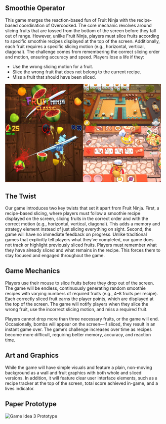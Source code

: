 <h2>Smoothie Operator</h2>

<p>This game merges the reaction-based fun of Fruit Ninja with the recipe-based coordination of Overcooked. The core mechanic revolves around slicing fruits that are tossed from the bottom of the screen before they fall out of range. However, unlike Fruit Ninja, players must slice fruits according to specific smoothie recipes displayed at the top of the screen. Additionally, each fruit requires a specific slicing motion (e.g., horizontal, vertical, diagonal). The challenge comes from remembering the correct slicing order and motion, ensuring accuracy and speed. Players lose a life if they:</p>

<ul>
  <li>Use the wrong slicing motion for a fruit.</li>
  <li>Slice the wrong fruit that does not belong to the current recipe.</li>
  <li>Miss a fruit that should have been sliced.</li>
</ul>


![Mood Board](https://raw.githubusercontent.com/UoB-COMSM0166/2025-group-20/main/docs/2.%20Game%20Ideas/Game%20Idea%203/GameIdea3.jpg)


<h2>The Twist</h2>

<p>Our game introduces two key twists that set it apart from Fruit Ninja. First, a recipe-based slicing, where players must follow a smoothie recipe displayed on the screen, slicing fruits in the correct order and with the correct motion (e.g., horizontal, vertical, diagonal). This adds a memory and strategy element instead of just slicing everything on sight. Second, the game will have no immediate feedback on progress. Unlike traditional games that explicitly tell players what they’ve completed, our game does not track or highlight previously sliced fruits. Players must remember what they have already sliced and what remains in the recipe. This forces them to stay focused and engaged throughout the game.</p>

<h2>Game Mechanics</h2>

<p>Players use their mouse to slice fruits before they drop out of the screen. The game will be endless, continuously generating random smoothie recipes with varying numbers of required fruits (e.g., 4–8 fruits per recipe). Each correctly sliced fruit earns the player points, which are displayed at the top of the screen. The game will notify players when they slice the wrong fruit, use the incorrect slicing motion, and miss a required fruit.</p>

<p>Players cannot drop more than three necessary fruits, or the game will end. Occasionally, bombs will appear on the screen—if sliced, they result in an instant game over. The game’s challenge increases over time as recipes become more difficult, requiring better memory, accuracy, and reaction time.</p>

<h2>Art and Graphics</h2>

<p>While the game will have simple visuals and feature a plain, non-moving background as a wall and fruit graphics with both whole and sliced versions. In addition, it will feature clear user interface elements, such as a recipe tracker at the top of the screen, total score achieved in-game, and a lives indicator.</p>

<h2>Paper Prototype</h2>

![Game Idea 3 Prototype](https://raw.githubusercontent.com/UoB-COMSM0166/2025-group-20/main/docs/2.%20Game%20Ideas/Game%20Idea%203/prototype.gif)
